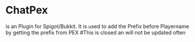 # ChatPex
is an Plugin for Spigot/Bukkit.
It is used to add the Prefix before Playername by getting the prefix from PEX
#This is closed an will not be updated often
